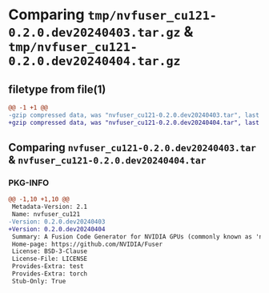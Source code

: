 # Comparing `tmp/nvfuser_cu121-0.2.0.dev20240403.tar.gz` & `tmp/nvfuser_cu121-0.2.0.dev20240404.tar.gz`

## filetype from file(1)

```diff
@@ -1 +1 @@
-gzip compressed data, was "nvfuser_cu121-0.2.0.dev20240403.tar", last modified: Mon Apr  5 07:00:00 1993, max compression
+gzip compressed data, was "nvfuser_cu121-0.2.0.dev20240404.tar", last modified: Mon Apr  5 07:00:00 1993, max compression
```

## Comparing `nvfuser_cu121-0.2.0.dev20240403.tar` & `nvfuser_cu121-0.2.0.dev20240404.tar`

### PKG-INFO

```diff
@@ -1,10 +1,10 @@
 Metadata-Version: 2.1
 Name: nvfuser_cu121
-Version: 0.2.0.dev20240403
+Version: 0.2.0.dev20240404
 Summary: A Fusion Code Generator for NVIDIA GPUs (commonly known as 'nvFuser')
 Home-page: https://github.com/NVIDIA/Fuser
 License: BSD-3-Clause
 License-File: LICENSE
 Provides-Extra: test
 Provides-Extra: torch
 Stub-Only: True
```

